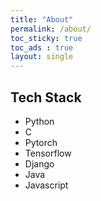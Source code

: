 ```yaml
---
title: "About"
permalink: /about/
toc_sticky: true
toc_ads : true
layout: single
---
```


## Tech Stack
* Python
* C
* Pytorch
* Tensorflow
* Django
* Java
* Javascript

## 
